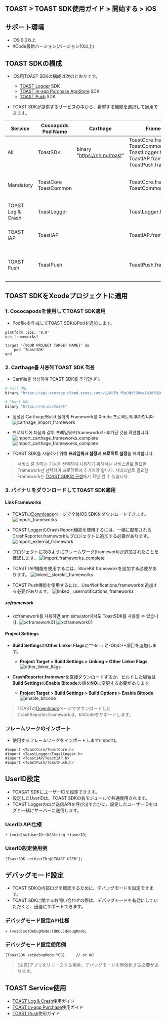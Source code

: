 ## TOAST > TOAST SDK使用ガイド > 開始する > iOS 
 
## サポート環境 
 
* iOS 9.0以上 
* XCode最新バージョン(バージョン10以上) 
 
## TOAST SDKの構成 
 
* iOS用TOAST SDKの構成は次のとおりです。 
    * [TOAST Logger](./log-collector-ios) SDK 
    * [TOAST In-app Purchase AppStore](./iap-ios) SDK 
    * [TOAST Push](./push-ios) SDK 
 
* TOAST SDKが提供するサービスの中から、希望する機能を選択して適用できます。 
 
| Service | Cocoapods Pod Name | Carthage | Framework | Dependency | Build Settings | 
| ------- | ------------------ | -------- | --------- | ---------- | -------------- | 
| All | ToastSDK | binary "https://nh.nu/toast" | ToastCore.framework<br>ToastCommon.framework<br>ToastLogger.framework<br>ToastIAP.framework<br>ToastPush.framework |  |  | 
| Mandatory | ToastCore<br>ToastCommon |  | ToastCore.framework<br>ToastCommon.framework |  | OTHER\_LDFLAGS = (<br>"-ObjC",<br>"-lc++"<br>); | 
| TOAST Log & Crash | ToastLogger |  | ToastLogger.framework | [External & Optional]<br>\* CrashReporter.framework (Toast) |  | 
| TOAST IAP | ToastIAP |  | ToastIAP.framework | \* StoreKit.framework<br><br>[Optional]<br>\* libsqlite3.tdb |  | 
| TOAST Push | ToastPush |  | ToastPush.framework | \* UserNotifications.framework<br><br>[Optional]<br>\* PushKit.framework |  | 
 
## TOAST SDKをXcodeプロジェクトに適用 
 
### 1. Cococapodsを使用してTOAST SDK適用 
 
* Podfileを作成してTOAST SDKのPodを追加します。 
 
```podspec 
platform :ios, '9.0' 
use_frameworks! 
 
target '{YOUR PROJECT TARGET NAME}' do 
    pod 'ToastSDK' 
end 
``` 
 
### 2. Carthage를 사용해 TOAST SDK 적용 
 
* Cartfile을 생성하여 TOAST SDK를 추가합니다.

```sh
# Full URL
binary "https://api-storage.cloud.toast.com/v1/AUTH_f9e3dc598ca142d3820e1c19343d5428/carthage/ToastSDK.json" 

# Short URL 
binary "https://nh.nu/toast"
```
 
* 생성된 Carthage/Build 폴더의 Framework를 Xcode 프로젝트에 추가합니다.  
![carthage_import_framework](http://static.toastoven.net/toastcloud/sdk/ios/carthage01.png) 
 
* 프로젝트에 다음과 같이 프레임워크(framework)가 추가된 것을 확인합니다. 
![import_carthage_frameworks_complete](http://static.toastoven.net/toastcloud/sdk/ios/carthage02.png) 
![import_carthage_frameworks_complete](http://static.toastoven.net/toastcloud/sdk/ios/carthage03.png)
 
* TOAST SDK를 사용하기 위해 **프레임워크 설정**과 **프로젝트 설정**을 해야합니다. 
 
> 서비스 중 원하는 기능을 선택하여 사용하기 위해서는 서비스별로 필요한 Framework만 선택하여 프로젝트에 추가해야 합니다. 
> 서비스별로 필요한 Framework는 [TOAST SDK의 구성](./getting-started-ios/#toast-sdk)에서 확인 할 수 있습니다.  
 
### 3. バイナリをダウンロードしてTOAST SDK適用 
 
#### Link Frameworks 
 
* TOASTの[Downloads](../../../Download/#toast-sdk)ページで全体iOS SDKをダウンロードできます。 
![import_frameworks](http://static.toastoven.net/toastcloud/sdk/ios/overview_import_frameworks_folder.png) 
 
* TOAST LoggerのCrash Report機能を使用するには、一緒に配布されるCrashReporter.frameworkもプロジェクトに追加する必要があります。 
![import_external_framework](http://static.toastoven.net/toastcloud/sdk/ios/overview_import_external_folder.png) 
 
* プロジェクトに次のようにフレームワーク(framework)が追加されたことを確認します。 
![import_frameworks_complete](http://static.toastoven.net/toastcloud/sdk/ios/overview_import_complete_folder.png) 
 
* TOAST IAP機能を使用するには、StoreKit.frameworkを追加する必要があります。 
![linked__storekit_frameworks](http://static.toastoven.net/toastcloud/sdk/ios/overview_link_frameworks_StoreKit.png) 
 
* TOAST Push機能を使用するには、UserNotifications.frameworkを追加する必要があります。 
![linked__usernotifications_frameworks](http://static.toastoven.net/toastcloud/sdk/ios/overview_link_frameworks_UserNotifications.png) 
 
##### xcframework
* xcframework를 사용하면 arm simulator에서도 ToastSDK를 사용할 수 있습니다.
![xcframework01](http://static.toastoven.net/toastcloud/sdk/ios/xcframework01.png)
![xcframework01](http://static.toastoven.net/toastcloud/sdk/ios/xcframework02.png)

#### Project Settings 
 
* **Build Settings**の**Other Linker Flags**に**-lc++**と**-ObjC**項目を追加します。 
    * **Project Target > Build Settings > Linking > Other Linker Flags** 
![other_linker_flags](http://static.toastoven.net/toastcloud/sdk/ios/overview_settings_flags.png) 
 
* **CrashReporter.framewor**を直接ダウンロードするか、ビルドした場合は**Build Settings**の**Enable Bitcode**の値を**NO**に変更する必要があります。 
    * **Project Target > Build Settings > Build Options > Enable Bitcode** 
![enable_bitcode](http://static.toastoven.net/toastcloud/sdk/ios/overview_settings_bitcode.png) 
> TOASTの[Downloads](../../../Download/#toast-sdk)ページでダウンロードしたCrashReporter.frameworkは、bitCodeをサポートします。 
 
### フレームワークのインポート 
 
* 使用するフレームワークをインポートします(import)。 
 
```objc 
#import <ToastCore/ToastCore.h> 
#import <ToastLogger/ToastLogger.h> 
#import <ToastIAP/ToastIAP.h> 
#import <ToastPush/ToastPush.h> 
``` 
 
## UserID設定 
 
* TOASAT SDKにユーザーIDを設定できます。 
* 設定したUserIDは、TOAST SDKの各モジュールで共通使用されます。 
* TOAST Loggerのログ送信APIを呼び出すたびに、設定したユーザーIDをログと一緒にサーバーに送信します。 
 
### UserID API仕様 
 
```objc 
+ (void)setUserID:(NSString *)userID; 
``` 
 
### UserID設定使用例 
 
```objc 
[ToastSDK setUserID:@"TOAST-USER"]; 
``` 
## デバッグモード設定 
 
* TOAST SDKの内部ログを確認するために、デバッグモードを設定できます。 
* TOAST SDKに関するお問い合わせの際は、デバッグモードを有効にしていただくと、迅速にサポートできます。 
 
### デバッグモード設定API仕様 
 
 
```objc 
+ (void)setDebugMode:(BOOL)debugMode; 
``` 
 
### デバッグモード設定使用例 
 
```objc 
[ToastSDK setDebugMode:YES];    // or NO 
``` 
 
> [注意]アプリをリリースする場合、デバッグモードを無効化する必要があります。 
 
## TOAST Service使用 
 
* [TOAST Log & Crash](./log-collector-ios)使用ガイド 
* [TOAST In-app Purchase](./iap-ios)使用ガイド 
* [TOAST Push](./push-ios)使用ガイド 
